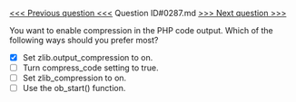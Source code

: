 [<<< Previous question <<<](0286.md)  Question ID#0287.md  [>>> Next question >>>](0288.md) 

You want to enable compression in the PHP code output. Which of the following ways should you prefer most?

- [x] Set zlib.output_compression to on.
- [ ] Turn compress_code setting to true.
- [ ] Set zlib_compression to on.
- [ ] Use the ob_start() function.
